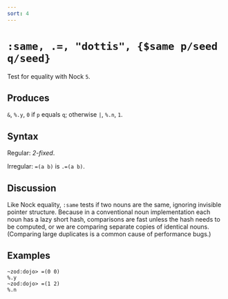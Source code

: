 ```yaml
---
sort: 4
---
```


# `:same, .=, "dottis", {$same p/seed q/seed}`

Test for equality with Nock `5`.

## Produces

`&`, `%.y`, `0` if `p` equals `q`; otherwise `|`, `%.n`, `1`.

## Syntax

Regular: *2-fixed*.

Irregular: `=(a b)` is `.=(a b)`.

## Discussion

Like Nock equality, `:same` tests if two nouns are the same,
ignoring invisible pointer structure.  Because in a conventional
noun implementation each noun has a lazy short hash, comparisons 
are fast unless the hash needs to be computed, or we are comparing
separate copies of identical nouns.  (Comparing large duplicates 
is a common cause of performance bugs.)

## Examples

```
~zod:dojo> =(0 0)
%.y
~zod:dojo> =(1 2)
%.n
```
